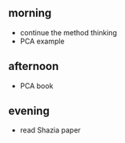 
## morning
- continue the method thinking
- PCA example


## afternoon
- PCA book


## evening 
- read Shazia paper














